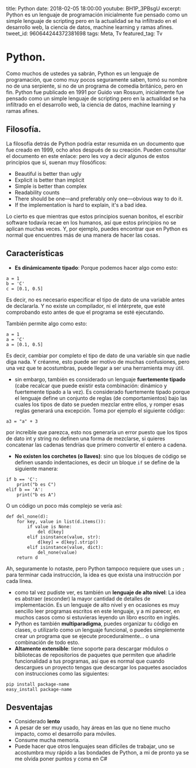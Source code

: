 title: Python
date: 2018-02-05 18:00:00
youtube: BH1P_3PBsgU
excerpt: Python es un lenguaje de programación inicialmente fue pensado como un simple lenguaje de scripting pero en la actualidad se ha infiltrado en el desarrollo web, la ciencia de datos, machine learning y ramas afines.
tweet_id: 960644244372381698
tags: Meta, Tv
featured_tag: Tv

# Python.

Como muchos de ustedes ya sabrán, Python es un lenguaje de programación, que como muy pocos seguramente saben, tomó su nombre no de una serpiente, si no de un programa de comedia británico, pero en fin. Python fue publicado en 1991 por Guido van Rossum, inicialmente fue pensado como un simple lenguaje de scripting pero en la actualidad se ha infiltrado en el desarrollo web, la ciencia de datos, machine learning y ramas afines.

## Filosofía. 

La filosofía detrás de Python podría estar resumida en un documento que fue creado en 1999, ocho años después de su creación. Pueden consultar el documento en este enlace: pero les voy a decir algunos de estos principios que sí, suenan muy filosóficos:  

 - Beautiful is better than ugly
 - Explicit is better than implicit
 - Simple is better than complex
 - Readability counts
 - There should be one—and preferably only one—obvious way to do it.
 - If the implementation is hard to explain, it's a bad idea.

Lo cierto es que mientras que estos principios suenan bonitos, el escribir software todavía recae en los humanos, así que estos principios no se aplican muchas veces. Y, por ejemplo, puedes encontrar que en Python es normal que encuentres más de una manera de hacer las cosas.

## Características

- **Es dinámicamente tipado**: Porque podemos hacer algo como esto:  

```
a = 1
b = 'C'
c = [0.1, 0.5]
```

Es decir, no es necesario especificar el tipo de dato de una variable antes de declararla. Y no existe un compilador, ni el intérprete, que esté comprobando esto antes de que el programa se esté ejecutando. 

También permite algo como esto:

```
a = 1
a = 'C'
a = [0.1, 0.5]
```

Es decir, cambiar por completo el tipo de dato de una variable sin que nadie diga nada. Y créanme, esto puede ser motivo de muchas confusiones, pero una vez que te acostumbras, puede llegar a ser una herramienta muy útil.  

- sin embargo, también es considerado un lenguaje **fuertemente tipado** (cabe recalcar que puede existir esta combinación: dinámico y fuertemente tipado a la vez). Es considerado fuertemente tipado porque el lenguaje define un conjunto de reglas (de comportamientos) bajo las cuales los tipos de dato se pueden mezclar entre ellos, y romper esas reglas generará una excepción. Toma por ejemplo el siguiente código:

```
a3 = "a" + 3 
```

por increíble que parezca, esto nos generaría un error puesto que los tipos de dato int y string no definen una forma de mezclarse, si quieres concatenar las cadenas tendrías que primero convertir el entero a cadena.

- **No existen los corchetes (o llaves)**: sino que los bloques de código se definen usando indentaciones, es decir un bloque `if` se define de la siguiente manera:  

```
if b == 'C':
	print("b es C")
elif b == 'A':
	print("b es A")
```

O un código un poco más complejo se vería así:  

```
def del_none(d):
    for key, value in list(d.items()):
        if value is None:
            del d[key]
        elif isinstance(value, str):
            d[key] = d[key].strip()
        elif isinstance(value, dict):
            del_none(value)
    return d
```

Ah, seguramente lo notaste, pero Python tampoco requiere que uses un `;` para terminar cada instrucción, la idea es que exista una instrucción por cada línea.

 - como tal vez pudiste ver, es también un **lenguaje de alto nivel**: La idea es abstraer (esconder) la mayor cantidad de detalles de implementación. Es un lenguaje de alto nivel y en ocasiones es muy sencillo leer programas escritos en este lenguaje, y a mi parecer, en muchos casos como si estuvieras leyendo un libro escrito en inglés.  
 - Python es también **multiparadigma**, puedes organizar tu código en clases, o utilizarlo como un lenguaje funcional, o puedes simplemente crear un programa que se ejecute proceduralmente... o una combinación de todo esto.  
 - **Altamente extensible**: tiene soporte para descargar módulos o bibliotecas de repositorios de paquetes que permiten que añadirle funcionalidad a tus programas, así que es normal que cuando descargues un proyecto tengas que descargar los paquetes asociados con instrucciones como las siguientes:  

```
pip install package-name
easy_install package-name
```
  
## Desventajas  
- Considerado **lento**
- A pesar de ser muy usado, hay áreas en las que no tiene mucho impacto, como el desarrollo para móviles. 
- Consume mucha memoria. 
- Puede hacer que otros lenguajes sean difíciles de trabajar, uno se acostumbra muy rápido a las bondades de Python, a mi de pronto ya se me olvida poner puntos y coma en C#
